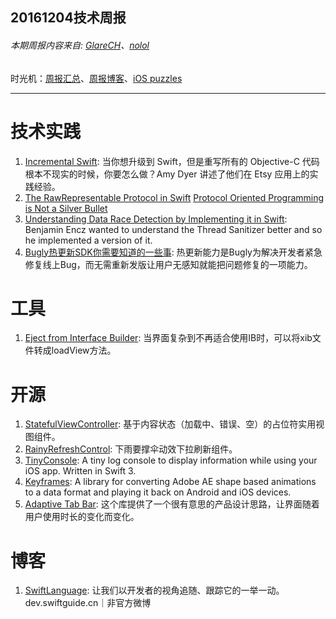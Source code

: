 
## 20161204技术周报

###### 本期周报内容来自: [GlareCH](https://github.com/glarech)、[nolol](https://github.com/nolol)

时光机：[周报汇总](https://github.com/BaiduHiDeviOS/iOS-Tech-Weekly)、[周报博客](http://baiduhidevios.github.io/)、[iOS puzzles](https://github.com/BaiduHiDeviOS/iOS-puzzles)

---

# 技术实践
1. [Incremental Swift](https://realm.io/news/tryswift-amy-dyer-incremental-swift/): 当你想升级到 Swift，但是重写所有的 Objective-C 代码根本不现实的时候，你要怎么做？Amy Dyer 讲述了他们在 Etsy 应用上的实践经验。  
2. [The RawRepresentable Protocol in Swift](https://oleb.net/blog/2016/11/rawrepresentable/)
[Protocol Oriented Programming is Not a Silver Bullet](http://chris.eidhof.nl/post/protocol-oriented-programming/)
3. [Understanding Data Race Detection by Implementing it in Swift](http://blog.benjamin-encz.de/post/understanding-data-race-detection-by-implementing-in-swift): Benjamin Encz wanted to understand the Thread Sanitizer better and so he implemented a version of it.
4. [Bugly热更新SDK你需要知道的一些事](http://dev.qq.com/topic/583ccfecb5f2ebea6e610f90): 热更新能力是Bugly为解决开发者紧急修复线上Bug，而无需重新发版让用户无感知就能把问题修复的一项能力。

# 工具
1. [Eject from Interface Builder](https://eject.herokuapp.com): 当界面复杂到不再适合使用IB时，可以将xib文件转成loadView方法。

# 开源
1. [StatefulViewController](https://github.com/aschuch/StatefulViewController): 基于内容状态（加载中、错误、空）的占位符实用视图组件。
2. [RainyRefreshControl](https://github.com/Onix-Systems/RainyRefreshControl): 下雨要撑伞动效下拉刷新组件。
3. [TinyConsole](https://github.com/Cosmo/TinyConsole): A tiny log console to display information while using your iOS app. Written in Swift 3.
4. [Keyframes](https://github.com/facebookincubator/Keyframes): A library for converting Adobe AE shape based animations to a data format and playing it back on Android and iOS devices.
5. [Adaptive Tab Bar](https://github.com/Ramotion/adaptive-tab-bar): 这个库提供了一个很有意思的产品设计思路，让界面随着用户使用时长的变化而变化。

# 博客
1. [SwiftLanguage](http://weibo.com/swiftlanguage): 让我们以开发者的视角追随、跟踪它的一举一动。dev.swiftguide.cn｜非官方微博
